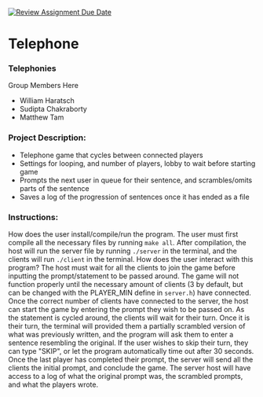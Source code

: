 [![Review Assignment Due Date](https://classroom.github.com/assets/deadline-readme-button-24ddc0f5d75046c5622901739e7c5dd533143b0c8e959d652212380cedb1ea36.svg)](https://classroom.github.com/a/SQs7pKlr)
# Telephone

### Telephonies

Group Members Here
* William Haratsch
* Sudipta Chakraborty
* Matthew Tam
  
### Project Description:
* Telephone game that cycles between connected players
* Settings for looping, and number of players, lobby to wait before starting game
* Prompts the next user in queue for their sentence, and scrambles/omits parts of the sentence
* Saves a log of the progression of sentences once it has ended as a file
  
### Instructions:

How does the user install/compile/run the program.
The user must first compile all the necessary files by running `make all`. After compilation, the host will run the server file by running `./server` in the terminal, and the clients will run `./client` in the terminal.
How does the user interact with this program?
The host must wait for all the clients to join the game before inputting the prompt/statement to be passed around. The game will not function properly until the necessary amount of clients (3 by default, but can be changed with the PLAYER_MIN define in `server.h`) have connected. Once the correct number of clients have connected to the server, the host can start the game by entering the prompt they wish to be passed on. As the statement is cycled around, the clients will wait for their turn. Once it is their turn, the terminal will provided them a partially scrambled version of what was previously written, and the program will ask them to enter a sentence resembling the original. If the user wishes to skip their turn, they can type "SKIP", or let the program automatically time out after 30 seconds. Once the last player has completed their prompt, the server will send all the clients the initial prompt, and conclude the game. The server host will have access to a log of what the original prompt was, the scrambled prompts, and what the players wrote.
